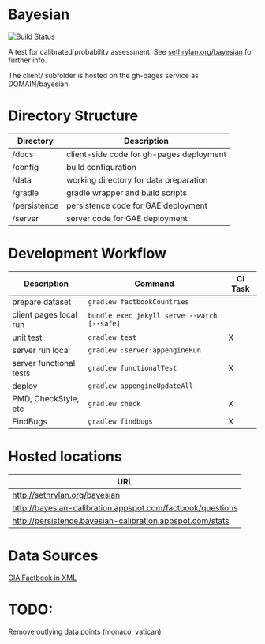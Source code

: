Bayesian
========

[![Build Status](https://travis-ci.org/sethrylan/bayesian.svg?branch=master)](https://travis-ci.org/sethrylan/bayesian)


A test for calibrated probability assessment. See [sethrylan.org/bayesian](http://sethrylan.org/bayesian) for further info.

The client/ subfolder is hosted on the gh-pages service as DOMAIN/bayesian.

Directory Structure
=========

| Directory    | Description                              |
| ------------ |------------------------------------------|
| /docs        | client-side code for gh-pages deployment |
| /config      | build configuration                      |
| /data        | working directory for data preparation   |
| /gradle      | gradle wrapper and build scripts         |
| /persistence | persistence code for GAE deployment      |
| /server      | server code for GAE deployment           |


Development Workflow
=========

| Description               | Command                                          | CI Task |
| ------------------------- |--------------------------------------------------|---------|
| prepare dataset           | ```gradlew factbookCountries```                  |         |
| client pages local run    | ```bundle exec jekyll serve --watch [--safe]```  |         |
| unit test                 | ```gradlew test```                               |    X    |
| server run local          | ```gradlew :server:appengineRun```               |         |
| server functional tests   | ```gradlew functionalTest```                     |    X    |
| deploy                    | ```gradlew appengineUpdateAll```                 |         |
| PMD, CheckStyle, etc      | ```gradlew check```                              |    X    |
| FindBugs                  | ```gradlew findbugs```                           |    X    |

Hosted locations
=========
| URL                                                        |
| -----------------------------------------------------------|
| http://sethrylan.org/bayesian                              |
| http://bayesian-calibration.appspot.com/factbook/questions |
| http://persistence.bayesian-calibration.appspot.com/stats  |

Data Sources
=========
[CIA Factbook in XML](http://jmatchparser.sourceforge.net/factbook/)

TODO:
=========
Remove outlying data points (monaco, vatican)


